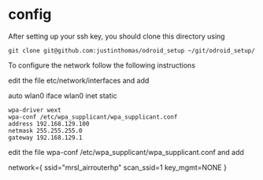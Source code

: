 config
======

After setting up your ssh key, you should clone this directory using

    git clone git@github.com:justinthomas/odroid_setup ~/git/odroid_setup/

To configure the network follow the following instructions

edit the file etc/network/interfaces and add

auto wlan0
    iface wlan0 inet static
    
    wpa-driver wext
    wpa-conf /etc/wpa_supplicant/wpa_supplicant.conf
    address 192.168.129.100
    netmask 255.255.255.0
    gateway 192.168.129.1

edit the file wpa-conf /etc/wpa_supplicant/wpa_supplicant.conf and add

network={
    ssid="mrsl_airrouterhp"
    scan_ssid=1
    key_mgmt=NONE
}

